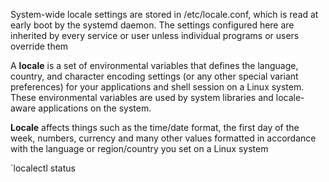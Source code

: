 System-wide locale settings are stored in /etc/locale.conf, which is read at early boot by the systemd daemon. The settings configured here are inherited by every service or user unless individual programs or users override them

A **locale** is a set of environmental variables that defines the language, country, and character encoding settings (or any other special variant preferences) for your applications and shell session on a Linux system. These environmental variables are used by system libraries and locale-aware applications on the system.

**Locale** affects things such as the time/date format, the first day of the week, numbers, currency and many other values formatted in accordance with the language or region/country you set on a Linux system

`localectl status
